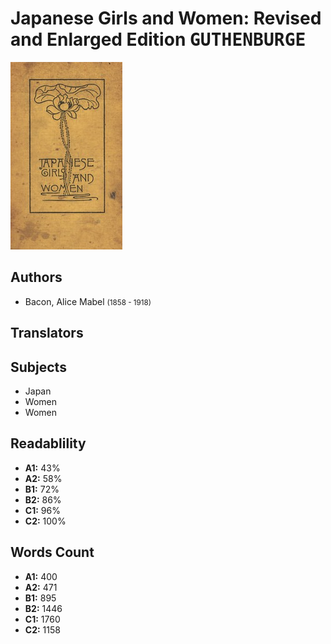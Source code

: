 # Japanese Girls and Women: Revised and Enlarged Edition <kbd>GUTHENBURGE</kbd>

![](./cover.medium.jpg "")

## Authors


 - Bacon, Alice Mabel <small>(1858 - 1918)</small>

## Translators



## Subjects


 - Japan
 - Women
 - Women

## Readablility


 - **A1:** 43%
 - **A2:** 58%
 - **B1:** 72%
 - **B2:** 86%
 - **C1:** 96%
 - **C2:** 100%

## Words Count


 - **A1:** 400
 - **A2:** 471
 - **B1:** 895
 - **B2:** 1446
 - **C1:** 1760
 - **C2:** 1158
